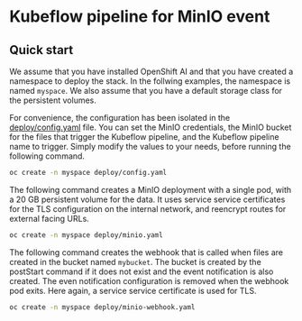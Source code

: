 # Kubeflow pipeline for MinIO event

## Quick start

We assume that you have installed OpenShift AI and that you have created a
namespace to deploy the stack. In the follwing examples, the namespace is named
`myspace`. We also assume that you have a default storage class for the
persistent volumes.

For convenience, the configuration has been isolated in the
[deploy/config.yaml](deploy/config.yaml) file. You can set the MinIO credentials,
the MinIO bucket for the files that trigger the Kubeflow pipeline, and the
Kubeflow pipeline name to trigger. Simply modify the values to your needs, before
running the following command.

```bash
oc create -n myspace deploy/config.yaml
```

The following command creates a MinIO deployment with a single pod,
with a 20 GB persistent volume for the data. It uses service service
certificates for the TLS configuration on the internal network, and reencrypt
routes for external facing URLs.

```bash
oc create -n myspace deploy/minio.yaml
```

The following command creates the webhook that is called when files are created
in the bucket named `mybucket`. The bucket is created by the postStart command
if it does not exist and the event notification is also created. The even
notification configuration is removed when the webhook pod exits. Here again, a
service service certificate is used for TLS.

```bash
oc create -n myspace deploy/minio-webhook.yaml
```
